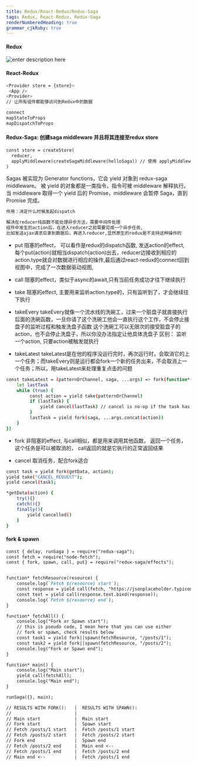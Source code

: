 ```yaml
---
title: Redux/React-Redux/Redux-Saga 
tags: Redux, React-Redux, Redux-Saga
renderNumberedHeading: true
grammar_cjkRuby: true
---
```


#### Redux
![enter description here](https://raw.githubusercontent.com/JessieLau-CT/images/main/小书匠/1644302521745.png)
#### React-Redux
```bash
<Provider store = {store}>
 <App />
<Provider>
// 让所有组件都能够访问到Redux中的数据

connect
mapStateToProps
mapDispatchToProps
```

#### Redux-Saga: 创建saga middleware 并且将其连接至redux store
```markdown
const store = createStore(
  reducer,
  applyMiddleware(createSagaMiddleware(helloSaga)) // 使用 applyMiddleware 将 middleware 连接至 Store
)
```
Sagas 被实现为 Generator functions，它会 yield 对象到 redux-saga middleware。 被 yield 的对象都是一类指令，指令可被 middleware 解释执行。当 middleware 取得一个 yield 后的 Promise，middleware 会暂停 Saga，直到 Promise 完成。
```bash
作用：决定什么时候发起dispatch

解决在reducer纯函数不能处理异步方法，需要中间件处理
组件中发生的action后，在进入reducer之前需要完成一个异步任务,
比如发送ajax请求后拿到数据后，再进入reducer,显然原生的redux是不支持这种操作的
```
* put
阻塞的effect， 可以看作是redux的dispatch函数, 发送action的effect,
每个put(action)就相当dispatch(action)出去，reducer边接收到相应的action.type就会对数据进行相应的操作,最后通过react-redux的connect回到视图中，完成了一次数据驱动视图,

* call
阻塞的effect，类似于async的await,只有当前任务成功才往下继续执行

* take
阻塞的effect, 主要用来监听action.type的，只有监听到了，才会继续往下执行

* takeEvery
takeEvery就像一个流水线的洗碗工，过来一个脏盘子就直接执行后面的洗碗函数，一旦你请了这个洗碗工他会一直执行这个工作，不会停止接盘子的监听过程和触发洗盘子函数
这个洗碗工可以无限次的接受脏盘子的action，也不会停止洗盘子，所以你没办法指定让他具体洗盘子
区别： 监听一个action, 只要action被触发就执行

* takeLatest
takeLatest是在他的程序没运行完时，再次运行时，会取消它的上一个任务；而takeEvery则是运行都会fork一个新的任务出来，不会取消上一个任务；所以，用takeLatest来处理重复点击的问题
```bash
const takeLatest = (patternOrChannel, saga, ...args) => fork(function*() { 
    let lastTask
    while (true) { 
         const action = yield take(patternOrChannel) 
         if (lastTask) { 
             yield cancel(lastTask) // cancel is no-op if the task has already terminated 
         }
         lastTask = yield fork(saga, ...args.concat(action)) 
    } 
})
```


*  fork
非阻塞的effect,  与call相似，都是用来调用其他函数，
返回一个任务，这个任务是可以被取消的， call返回的就是它执行的正常返回结果

* cancel
取消任务，配合fork适合
```bash
const task = yield fork(getData, action);
yield take("CANCEL_REQUEST");
yield cancel(task);

*getData(action) {
    try(){}
    catch(){}
    finally(){
        yield cancelled()
    }
}
```

#### fork & spawn

```markdown
const { delay, runSaga } = require("redux-saga");
const fetch = require("node-fetch");
const { fork, spawn, call, put} = require("redux-saga/effects");


function* fetchResource(resource) {
    console.log(`Fetch ${resource} start`);
    const response = yield call(fetch, "https://jsonplaceholder.typicode.com" + resource);
    const text = yield call(response.text.bind(response));
    console.log(`Fetch ${resource} end`);
}

function* fetchAll() {
    console.log("Fork or Spawn start");
    // this is pseudo code, I mean here that you can use either
    // fork or spawn, check results below
    const task1 = yield fork||spawn(fetchResource, "/posts/1"); 
    const task2 = yield fork||spawn(fetchResource, "/posts/2");
    console.log("Fork or Spawn end");
}

function* main() {
    console.log("Main start");
    yield call(fetchAll);
    console.log("Main end");
}

runSaga({}, main);

// RESULTS WITH FORK():   |  RESULTS WITH SPAWN():
//                        |
// Main start             |  Main start
// Fork start             |  Spawn start
// Fetch /posts/1 start   |  Fetch /posts/1 start
// Fetch /posts/2 start   |  Fetch /posts/2 start
// Fork end               |  Spawn end
// Fetch /posts/2 end     |  Main end <-- 
// Fetch /posts/1 end     |  Fetch /posts/2 end
// Main end <--           |  Fetch /posts/1 end
```
